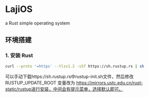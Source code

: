 # LajiOS
a Rust simple  operating system

## 环境搭建

### 1. 安装 Rust

```bash
curl --proto '=https' --tlsv1.2 -sSf https://sh.rustup.rs | sh
```

可以手动下载https://sh.rustup.rs中rustup-init.sh文件，然后修改RUSTUP_UPDATE_ROOT 变量改为 https://mirrors.ustc.edu.cn/rust-static/rustup进行安装，中间会有提示菜单，选择默认即可。